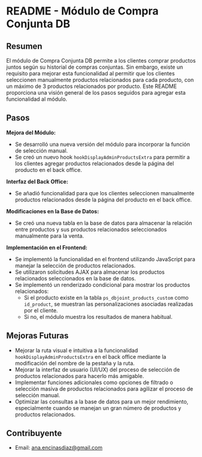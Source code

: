 # README - Módulo de Compra Conjunta DB

## Resumen

El módulo de Compra Conjunta DB permite a los clientes comprar productos juntos según su historial de compras conjuntas. Sin embargo, existe un requisito para mejorar esta funcionalidad al permitir que los clientes seleccionen manualmente productos relacionados para cada producto, con un máximo de 3 productos relacionados por producto. Este README proporciona una visión general de los pasos seguidos para agregar esta funcionalidad al módulo.

## Pasos



 **Mejora del Módulo:**
   - Se desarrolló una nueva versión del módulo para incorporar la función de selección manual.
   - Se creó un nuevo hook `hookDisplayAdminProductsExtra` para permitir a los clientes agregar productos relacionados desde la página del producto en el back office.

 **Interfaz del Back Office:**
   - Se añadió funcionalidad para que los clientes seleccionen manualmente productos relacionados desde la página del producto en el back office.
  
  **Modificaciones en la Base de Datos:**
   - Se creó una nueva tabla en la base de datos para almacenar la relación entre productos y sus productos relacionados seleccionados manualmente para la venta.

 **Implementación en el Frontend:**
   - Se implementó la funcionalidad en el frontend utilizando JavaScript para manejar la selección de productos relacionados.
   - Se utilizaron solicitudes AJAX para almacenar los productos relacionados seleccionados en la base de datos.
   - Se implementó un renderizado condicional para mostrar los productos relacionados:
     - Si el producto existe en la tabla `ps_dbjoint_products_custom` como `id_product`, se muestran las personalizaciones asociadas realizadas por el cliente.
     - Si no, el módulo muestra los resultados de manera habitual.

## Mejoras Futuras
- Mejorar la ruta visual e intuitiva a la funcionalidad `hookDisplayAdminProductsExtra` en el back office mediante la modificación del nombre de la pestaña y la ruta.
- Mejorar la interfaz de usuario (UI/UX) del proceso de selección de productos relacionados para hacerlo más amigable.
- Implementar funciones adicionales como opciones de filtrado o selección masiva de productos relacionados para agilizar el proceso de selección manual.
- Optimizar las consultas a la base de datos para un mejor rendimiento, especialmente cuando se manejan un gran número de productos y productos relacionados.

## Contribuyente

- Email: ana.encinasdiaz@gmail.com


